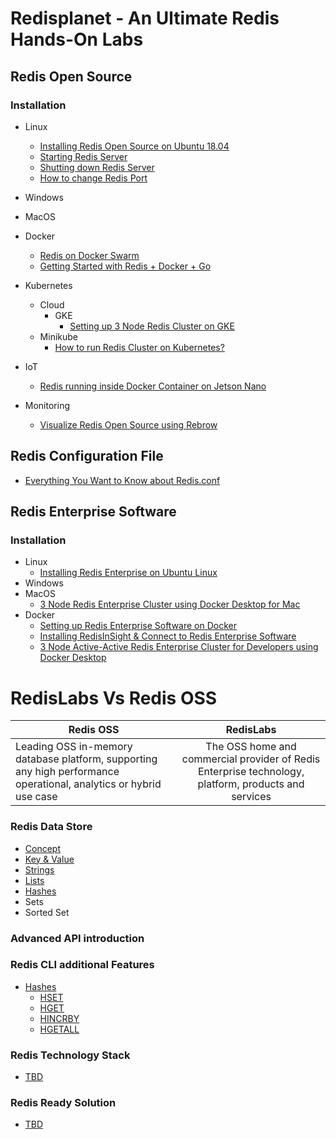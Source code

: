 # Redisplanet - An Ultimate Redis Hands-On Labs

## Redis Open Source

### Installation
- Linux
  - [Installing Redis Open Source on Ubuntu 18.04](https://github.com/collabnix/redis/blob/master/install/ubuntu/18.04/README.md)<br>
  - [Starting Redis Server](https://github.com/collabnix/redis/tree/master/install/ubuntu/18.04#starting-redis-server)<br>
  - [Shutting down Redis Server](https://github.com/collabnix/redis/tree/master/install/ubuntu/18.04#shutting-down-redis)<br>
  - [How to change Redis Port](https://github.com/collabnix/redis/tree/master/install/ubuntu/18.04#how-to-change-redis-server-port)<br>

- Windows
- MacOS
- Docker
  - [Redis on Docker Swarm](http://collabnix.com/getting-started-with-redis-inside-docker-container-in-2-minutes/)
  - [Getting Started with Redis + Docker + Go](https://github.com/collabnix/redisplanet/blob/master/docker/Getting_Started_with_Docker-Redis-Go.md#getting-started-with-docker--redis--go)
- Kubernetes
   - Cloud
     - GKE
       -  [Setting up 3 Node Redis Cluster on GKE](https://github.com/collabnix/redis/blob/master/kubernetes/gke/README.md#setting-up-multi-node-redis-cluster-on-google-cloud-engine)<br>
   - Minikube
     - [How to run Redis Cluster on Kubernetes? ](https://github.com/collabnix/redisplanet/blob/master/kubernetes/redis-ruby-k8s/README.md#how-to-run-redis-cluster-on-kubernetes ) 

- IoT
  - [Redis running inside Docker Container on Jetson Nano](http://collabnix.com/running-redis-inside-docker-container-on-jetson-nano/)
  
- Monitoring
  - [Visualize Redis Open Source using Rebrow](https://collabnix.com/visualize-redis-open-source-using-rebrow/)
  
  
## Redis Configuration File

- [Everything You Want to Know about Redis.conf](https://github.com/collabnix/redisplanet/blob/master/Redis-conf/README.md)

## Redis Enterprise Software

### Installation

 - Linux
   - [Installing Redis Enterprise on Ubuntu Linux](https://collabnix.github.io/redisplanet/ee/install/)
 - Windows
 - MacOS
   - [3 Node Redis Enterprise Cluster using Docker Desktop for Mac](http://collabnix.com/3-node-redis-enterprise-cluster-using-docker-desktop/)
 - Docker
   - [Setting up Redis Enterprise Software on Docker](https://github.com/collabnix/redis/blob/master/docker/README.md)<br>
   - [Installing RedisInSight & Connect to Redis Enterprise Software](https://github.com/collabnix/redis/blob/master/docker/README.md#running-redinsight)<br>
   - [3 Node Active-Active Redis Enterprise Cluster for Developers using Docker Desktop](http://collabnix.com/3-node-redis-enterprise-cluster-using-docker-desktop/)
   

# RedisLabs Vs Redis OSS 

| Redis OSS       | RedisLabs       | 
| ------------- |:-------------:|
|   Leading OSS in-memory database platform, supporting any high performance operational, analytics or hybrid use case            |  The OSS home and commercial provider of Redis Enterprise technology, platform, products and services          |  





### Redis Data Store

- [Concept](https://github.com/collabnix/redisplanet/blob/master/datastore/intro.md#data-store)
- [Key & Value](https://github.com/collabnix/redisplanet/blob/master/datastore/intro.md#key--value)
- [Strings](https://github.com/collabnix/redisplanet/blob/master/datastore/strings/README.md)
- [Lists](https://github.com/collabnix/redisplanet/blob/master/datastore/lists/README.md)
- [Hashes](https://github.com/collabnix/redisplanet/blob/master/datastore/hashes/README.md)
- Sets
- Sorted Set

### Advanced API introduction


### Redis CLI additional Features

- [Hashes](https://github.com/collabnix/redis/blob/master/datastructure/hashes/README.md)
  - [HSET](https://github.com/collabnix/redis/blob/master/datastructure/hashes/README.md#hset)
  - [HGET](https://github.com/collabnix/redis/blob/master/datastructure/hashes/README.md#hget)
  - [HINCRBY](https://github.com/collabnix/redis/blob/master/datastructure/hashes/README.md#hincrby)
  - [HGETALL](https://github.com/collabnix/redis/blob/master/datastructure/hashes/README.md#hgetall)
  
### Redis Technology Stack 

  - [TBD]()
  

### Redis Ready Solution 

  - [TBD]()




 
